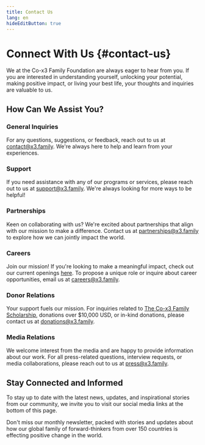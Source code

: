 ```yaml
---
title: Contact Us
lang: en
hideEditButton: true
---
```


# Connect With Us {#contact-us}

We at the Co-x3 Family Foundation are always eager to hear from you. If you are interested in understanding yourself, unlocking your potential, making positive impact, or living your best life, your thoughts and inquiries are valuable to us.

## How Can We Assist You?

### General Inquiries

For any questions, suggestions, or feedback, reach out to us at [contact@x3.family](mailto:contact@x3.family). We're always here to help and learn from your experiences.

### Support

If you need assistance with any of our programs or services, please reach out to us at [support@x3.family](mailto:support@x3.family). We're always looking for more ways to be helpful!

### Partnerships

Keen on collaborating with us? We're excited about partnerships that align with our mission to make a difference. Contact us at [partnerships@x3.family](mailto:partnerships@x3.family) to explore how we can jointly impact the world.

### Careers

Join our mission! If you're looking to make a meaningful impact, check out our current openings [here](/make-positive-impact/collaborate). To propose a unique role or inquire about career opportunities, email us at [careers@x3.family](mailto:careers@x3.family).

### Donor Relations

Your support fuels our mission. For inquiries related to [The Co-x3 Family Scholarship](/make-positive-impact/contribute/donate), donations over $10,000 USD, or in-kind donations, please contact us at [donations@x3.family](mailto:donations@x3.family).

### Media Relations

We welcome interest from the media and are happy to provide information about our work. For all press-related questions, interview requests, or media collaborations, please reach out to us at [press@x3.family](mailto:press@x3.family).

## Stay Connected and Informed

To stay up to date with the latest news, updates, and inspirational stories from our community, we invite you to visit our social media links at the bottom of this page.

Don't miss our monthly newsletter, packed with stories and updates about how our global family of forward-thinkers from over 150 countries is effecting positive change in the world.